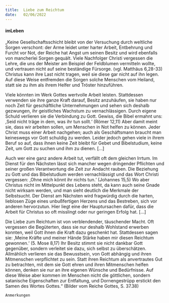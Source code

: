 ```yaml
---
title:  Liebe zum Reichtum
date:   02/06/2022
---
```


#### imLeben

„Keine Gesellschaftsschicht bleibt von der Versuchung durch weltliche Sorgen verschont: der Arme leidet unter harter Arbeit, Entbehrung und Furcht vor Not, der Reiche hat Angst um seinen Besitz und wird ebenfalls von mancherlei Sorgen gequält. Viele Nachfolger Christi vergessen die Lehre, die uns der Meister am Beispiel der Feldblumen vermitteln wollte, und vertrauen nicht auf seine beständige Fürsorge. (vgl. Matthäus 6,28-33) Christus kann ihre Last nicht tragen, weil sie diese gar nicht auf ihn legen. Auf diese Weise entfremden die Sorgen solche Menschen vom Heiland, statt sie zu ihm als ihrem Helfer und Tröster hinzuführen.

Viele könnten im Werk Gottes wertvolle Arbeit leisten. Stattdessen verwenden sie ihre ganze Kraft darauf, Besitz anzuhäufen, sie haben nur noch Zeit für geschäftliche Unternehmungen und sehen sich deshalb gezwungen, ihr geistliches Wachstum zu vernachlässigen. Durch eigene Schuld verlieren sie die Verbindung zu Gott. Gewiss, die Bibel ermahnt uns: ,Seid nicht träge in dem, was ihr tun sollt.‘ (Römer 12,11) Aber damit meint sie, dass wir arbeiten sollen, um Menschen in Not helfen zu können. Jeder Christ muss einer Arbeit nachgehen; auch als Geschäftsmann braucht man keineswegs vor Gott schuldig zu werden.
Leider jedoch gehen viele in ihrem Beruf so auf, dass ihnen keine Zeit bleibt für Gebet und Bibelstudium, keine Zeit, um Gott zu suchen und ihm zu dienen. [...]

Auch wer eine ganz andere Arbeit tut, verfällt oft dem gleichen Irrtum. Im Dienst für den Nächsten lässt sich mancher wegen dringender Pflichten und seiner großen Verantwortung die Zeit zur Andacht rauben. Die Beziehung zu Gott und das Bibelstudium werden vernachlässigt und das Wort Christi vergessen: ,Ohne mich könnt ihr nichts tun.‘ (Johannes 15,5) Wo aber Christus nicht im Mittelpunkt des Lebens steht, da kann auch seine Gnade nicht wirksam werden, und man sieht deutlich die Merkmale der Selbstsucht. Der Dienst am Nächsten wird fragwürdig durch die harten, lieblosen Züge eines unbußfertigen Herzens und das Bestreben, sich vor anderen hervorzutun. Hier liegt eine der Hauptursachen dafür, dass die Arbeit für Christus so oft misslingt oder nur geringen Erfolg hat. [...]

Die Liebe zum Reichtum ist von verblendender, täuschender Macht. Oft vergessen die Begüterten, dass sie nur deshalb Wohlstand erwerben konnten, weil Gott ihnen die Kraft dazu geschenkt hat. Stattdessen sagen sie: ,Meine Kräfte und meiner Hände Stärke haben mir diesen Reichtum gewonnen.‘ (5. Mose 8,17) Ihr Besitz stimmt sie nicht dankbar Gott gegenüber, sondern verleitet sie dazu, sich selbst zu überschätzen. Allmählich verlieren sie das Bewusstsein, von Gott abhängig und ihren Mitmenschen verpflichtet zu sein. Statt ihren Reichtum als anvertrautes Gut zu betrachten, mit dem sie Gott ehren und ihren Mitmenschen helfen können, denken sie nur an ihre eigenen Wünsche und Bedürfnisse. Auf diese Weise aber kommen im Menschen nicht die göttlichen, sondern satanische Eigenschaften zur Entfaltung, und Dornengestrüpp erstickt den Samen des Wortes Gottes.“ (Bilder vom Reiche Gottes, S. 37.38)


`Anmerkungen`
